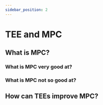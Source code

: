 ```yaml
---
sidebar_position: 2
---
```


# TEE and MPC

## What is MPC?

### What is MPC very good at?

### What is MPC not so good at?

## How can TEEs improve MPC?
